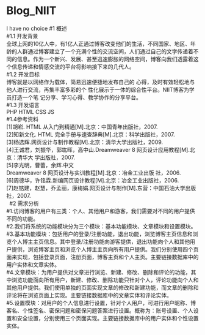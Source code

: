 # Blog_NIIT
I have no choice
#1 概述    
#1.1 开发背景   
全球上网的10亿人中，有1亿人正通过博客改变他们的生活，不同国家、地区、年龄的人群通过博客建立了一个充满个性的交流空间，人们通过自己的文字传递着不同的信息。作为一个新兴、发展、甚至迅速膨胀的网络空间，博客向我们透露着这个信息传递和情感交流的平台将影响接下来的几代人。     
#1.2 开发目标      
博客就是以网络作为载体，简易迅速便捷地发布自己的 心得，及时有效轻松地与他人进行交流，再集丰富多彩的个 性化展示于一体的综合性平台。NIIT博客为学员打造一个笔 记分享、学习心得、教学协作的分享平台。     
#1.3 开发语言    
PHP HTML CSS JS    
#1.4参考资料   
[1]胡崧. HTML 从入门到精通[M].北京：中国青年出版社，2007.     
[2]知新文化. HTML 完全手册与速查辞典[M].北京：科学出版社，2007.        
[3]杨选辉.网页设计与制作教程[M].北京：清华大学出版社，2009.        
[4]王诚君，刘振华，郭竑晖，高中山.Dreamweaver 8 网页设计应用教程[M].北京：清华大 学出版社，2007.        
[5]李光明，曹蕾，余辉.中文     
Dreamweaver 8 网页设计与实训教程[M].北京：冶金工业出版 社，2006.       
[6]周德华，许铭霖.新编网页设计教程[M].北京：冶金工业出版社，2006.      
[7]赵铭建，赵慧，乔孟丽，康梅娟.网页设计与制作[M].东营：中国石油大学出版社，2007.     
 
#2 需求分析     
#1.访问博客的用户有三类：个人、其他用户和游客，我们需要对不同的用户提供不同的功能。    
#2.我们将系统的功能模块分为三个模块：基本功能模块、文章模块和设置模块。      
#3.基本功能模块：包括用户的登录/注册功能，退出功能，浏览博客主页信息和浏览个人博主主页信息。其中登录/注册功能向游客提供，退出功能向个人和其他用户提供，浏览博客主页和浏览个人博主主页向所有用户提供。我们分别使用四个页面来实现，包括登录页面，注册页面，博客主页和个人主页。主要链接数据库中的用户实体和文章实体。        
#4.文章模块：为用户提供对文章进行浏览、新建、修改、删除和评论的功能，其中浏览功能面向所有用户，新建、修改、删除功能只针对个人，评论功能向个人和其他用户提供。我们使用单独的页面实现文章的修改和新建功能，而文章的删除和评论将在浏览页面上实现。主要链接数据库中的文章实体和评论实体。       
#5.设置模块：对用户的个人信息进行设置，针对个人用户，可进行用户昵称、博客名、个性签名、密保问题和密保问题答案进行设置。概称为：账号设置、个人设置和安全设置，分别使用三个页面实现。主要链接数据库中的用户实体和个性设置实体。     

